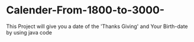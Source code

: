 # Calender-From-1800-to-3000-
This Project will give you a date of the 'Thanks Giving' and Your Birth-date by using java code

